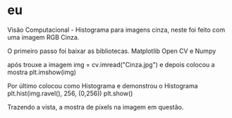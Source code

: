 # eu
Visão Computacional - Histograma para imagens cinza, neste foi feito com uma imagem RGB Cinza.

O primeiro passo foi baixar as bibliotecas.
Matplotlib
Open CV
e Numpy

após trouxe a imagem
img = cv.imread("Cinza.jpg")
e depois colocou a mostra
plt.imshow(img)

Por último colocou como Histograma e demonstrou o Histograma
plt.hist(img.ravel(), 256, (0,256))
plt.show()

Trazendo a vista, a mostra de pixels na imagem em questão.
